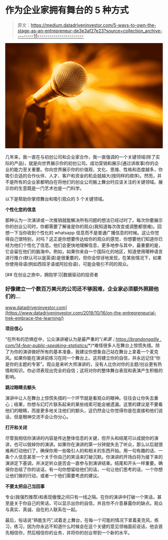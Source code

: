 # 作为企业家拥有舞台的 5 种方式

> 原文：<https://medium.datadriveninvestor.com/5-ways-to-own-the-stage-as-an-entrepreneur-de3e3af27e23?source=collection_archive---------11----------------------->

![](img/aeb8c8e873a04efa87c9991ebe07d7d7.png)

几年来，我一直在与初创公司和企业家合作，我一直强调的一个关键领域(除了实际的产品)，就是向世界展示你的初创公司。成功营销和展示(通过讲故事)你的企业的能力至关重要。你向世界展示你的价值观、文化、思维、性格和态度越多，你吸引合适的合作伙伴、人才、客户和资金的机会就越大(按同样的顺序)。然而，并不是所有的企业家都明白在将他们的创业公司搬上舞台时应该关注的关键领域。展示你的生意既是一门艺术也是一门科学。

以下是帮助你掌控舞台和吸引观众的 5 个关键领域。

**个性化您的信息**

那种认为一次演讲或一次推销就能解决所有问题的想法已经过时了。每次你要展示你的创业公司时，你都需要了解谁是你的观众(我知道每次改变或调整都很难)。回想一下当你收到个性化的 whatsapp 信息而不是普通广播信息的时候。这让你觉得自己很特别，对吗？这正是你想要传达给你的观众的感觉，你想要他们知道你已经为他们个性化了信息。他们会更快地理解信息，更多地参与其中，最重要的是，它会留在他们的脑海中。例如，如果你来自一个国际化的地区，知道使用哪种语言进行推介(默认可以是英语)是很重要的，但你会惊讶地发现，在某些情况下，如果你使用母语(例如西班牙语或阿拉伯语)，可能会吸引不同的观众。

[](https://www.datadriveninvestor.com/2018/10/16/on-the-entrepreneurial-trek-embrace-the-learning/) [## 在创业之旅中，拥抱学习|数据驱动的投资者

### 好像建立一个数百万美元的公司还不够困难，企业家必须额外照顾他们的…

www.datadriveninvestor.com](https://www.datadriveninvestor.com/2018/10/16/on-the-entrepreneurial-trek-embrace-the-learning/) 

**项目信心**

“在所有的恐惧症中，公众演讲被认为是最严重的”*(来源；*[*https://brandongaille . com/14-fear-public-speaking-statistics/*](https://brandongaille.com/14-fear-public-speaking-statistics/)*)*难怪很多人在舞台上惊慌失措。除了为你的演讲做好所有的基本准备，我建议你想象自己站在舞台上拿着一个麦克风。如果你能在演讲前练习在同一个舞台上。这将建立你的自信，并永远记住“你是你的主题的专家”。观众是来听大师演讲的，没有人比你对你的主题/创业更有热情和知识。你必须表现出完全的自信；这将对你的整体舞台表现和表演产生积极的影响。

**跳过眼睛去额头**

演讲中让人在舞台上惊慌失措的一个环节就是看观众的眼神。往往会让你失去重心；结果，你想与幻灯片联系起来的某些线索可能会被遗漏。这里的建议是不要看他们的眼睛，而是更多地关注他们的额头，这仍然会让你觉得你是在直接和他们说话，但是眼神交流不会让你分心。

**打开和关闭**

尽管我相信你演讲的内容是传达整体信息的关键，但开头和结尾可以成就你的演讲，也可以毁掉你的演讲。如果你在演讲的第一分钟就失去了听众，那么以后就很难再打动他们了。确保你用一些吸引人的和相关的东西开始。用一句有趣的话、一条个人信息甚至一个关于你自己的笑话来打破沉默。你演讲的开场白将为接下来的演讲定下基调，并决定听众是否会一直参与到演讲结束。结尾和开头一样重要。确保你总结了你的谈话，有一句你想留给他们的话，一句让他们思考的话，一个你想让他们做的行动，或者一个他们需要考虑的建议。

**不要太把自己当回事**

专业(我强烈推荐)和表现傲慢之间只有一线之隔。在你的演讲中打破一个笑话，甚至是关于你自己的笑话，可以显示出你的自信，并且你不介意暴露你的缺点。观众与真实、真诚、自在的人联系在一起。

最后，俗话说“熟能生巧”,试着走上舞台，在每一个可能的情况下拿着麦克风，练习，练习，因为你永远不知道什么时候会在这个关键的意见领袖面前说话，他会首先相信你，然后相信你的业务，并将你的创业带到一个新的水平。